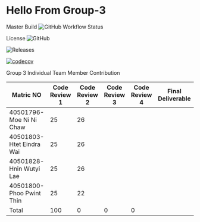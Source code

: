 # Hello From Group-3 
Master Build  ![GitHub Workflow Status](https://img.shields.io/github/workflow/status/moeni12/Group3/A%20workflow%20for%20my%20group3%20App/master)

License ![GitHub](https://img.shields.io/github/license/moeni12/Group3)

![Releases](https://img.shields.io/github/release/moeni12/Group3)

[![codecov](https://codecov.io/gh/moeni12/Group3/branch/master/graph/badge.svg?token=KSKYTOURYB)](https://codecov.io/gh/moeni12/Group3)

Group 3 Individual Team Member Contribution 

  <table>
    <thead>
      <tr>
        <th>Matric NO</th>
        <th>Code Review 1</th>
        <th>Code Review 2</th>
        <th>Code Review 3</th>
        <th>Code Review 4</th>
         <th>Final Deliverable </th>
      </tr>
    </thead>
    <tbody>
        <tr>
            <td>40501796-Moe Ni Ni Chaw </td>
            <td>25</td>
            <td>26</td>
            <td></td>
            <td></td>
            <td></td>
        </tr>
        <tr>
            <td>40501803-Htet Eindra Wai</td>
            <td>25</td>
            <td>26</td>
            <td></td>
             <td></td>
            <td></td>
        </tr>
         <tr>
            <td> 40501828- Hnin Wutyi Lae</td>
            <td>25</td>
            <td>26</td>
            <td></td>
             <td></td>
            <td></td>
        </tr>
        <tr>
            <td> 40501800- Phoo Pwint Thin</td>
            <td>25</td>
            <td>22</td>
            <td></td>
             <td></td>
            <td></td>
        </tr>
        <tr>
        <td> Total</td>
        <td> 100 </td>
         <td> 0 </td>
          <td> 0 </td>
          <td> 0 </td>
        <td></td>
        </tr>
    </tbody>
  </table>
